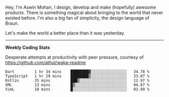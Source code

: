 Hey, I'm Aswin Mohan, I design, develop and make (hopefully) awesome products. There is something magical about bringing to the world that never existed before. I'm also a big fan of simplicity, the design language of Braun. 

Let's make the world a better place than it was yesterday.

<hr />

**Weekly Coding Stats**

Desperate attempts at productivity with peer pressure, courtesy of https://github.com/athul/waka-readme

<!--START_SECTION:waka-->
```text
Dart         1 hr 34 mins    ████████▓░░░░░░░░░░░░░░░░   34.78 % 
TypeScript   1 hr 29 mins    ████████▒░░░░░░░░░░░░░░░░   33.07 % 
Kotlin       35 mins         ███▒░░░░░░░░░░░░░░░░░░░░░   12.97 % 
XML          13 mins         █▒░░░░░░░░░░░░░░░░░░░░░░░   04.87 % 
VimL         10 mins         █░░░░░░░░░░░░░░░░░░░░░░░░   03.99 % 
```
<!--END_SECTION:waka-->
